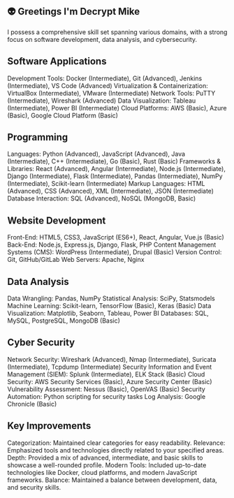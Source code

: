 ## 👽 Greetings I'm Decrypt Mike 

I possess a comprehensive skill set spanning various domains, with a strong focus on software development, data analysis, and cybersecurity.

## Software Applications
Development Tools: Docker (Intermediate), Git (Advanced), Jenkins (Intermediate), VS Code (Advanced)
Virtualization & Containerization: VirtualBox (Intermediate), VMware (Intermediate)
Network Tools: PuTTY (Intermediate), Wireshark (Advanced)
Data Visualization: Tableau (Intermediate), Power BI (Intermediate)
Cloud Platforms: AWS (Basic), Azure (Basic), Google Cloud Platform (Basic)

## Programming
Languages: Python (Advanced), JavaScript (Advanced), Java (Intermediate), C++ (Intermediate), Go (Basic), Rust (Basic)
Frameworks & Libraries: React (Advanced), Angular (Intermediate), Node.js (Intermediate), Django (Intermediate), Flask (Intermediate), Pandas (Intermediate), NumPy (Intermediate), Scikit-learn (Intermediate)
Markup Languages: HTML (Advanced), CSS (Advanced), XML (Intermediate), JSON (Intermediate)
Database Interaction: SQL (Advanced), NoSQL (MongoDB, Basic)

## Website Development
Front-End: HTML5, CSS3, JavaScript (ES6+), React, Angular, Vue.js (Basic)
Back-End: Node.js, Express.js, Django, Flask, PHP
Content Management Systems (CMS): WordPress (Intermediate), Drupal (Basic)
Version Control: Git, GitHub/GitLab
Web Servers: Apache, Nginx

## Data Analysis
Data Wrangling: Pandas, NumPy
Statistical Analysis: SciPy, Statsmodels
Machine Learning: Scikit-learn, TensorFlow (Basic), Keras (Basic)
Data Visualization: Matplotlib, Seaborn, Tableau, Power BI
Databases: SQL, MySQL, PostgreSQL, MongoDB (Basic)

## Cyber Security
Network Security: Wireshark (Advanced), Nmap (Intermediate), Suricata (Intermediate), Tcpdump (Intermediate)
Security Information and Event Management (SIEM): Splunk (Intermediate), ELK Stack (Basic)
Cloud Security: AWS Security Services (Basic), Azure Security Center (Basic)
Vulnerability Assessment: Nessus (Basic), OpenVAS (Basic)
Security Automation: Python scripting for security tasks
Log Analysis: Google Chronicle (Basic)

## Key Improvements
Categorization: Maintained clear categories for easy readability.
Relevance: Emphasized tools and technologies directly related to your specified areas.
Depth: Provided a mix of advanced, intermediate, and basic skills to showcase a well-rounded profile.
Modern Tools: Included up-to-date technologies like Docker, cloud platforms, and modern JavaScript frameworks.
Balance: Maintained a balance between development, data, and security skills.
